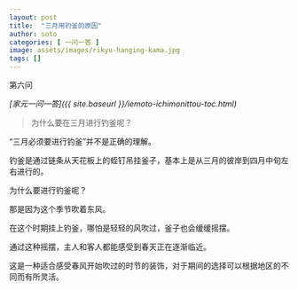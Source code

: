 ```yaml
---
layout: post
title:  "三月用钓釜的原因"
author: soto
categories: [ 一问一答 ]
image: assets/images/rikyu-hanging-kama.jpg
tags: []
---
```


第六问

*[家元一问一答]({{ site.baseurl }}/iemoto-ichimonittou-toc.html)*

> 为什么要在三月进行钓釜呢？

“三月必须要进行钓釜”并不是正确的理解。

钓釜是通过链条从天花板上的蛭钉吊挂釜子，基本上是从三月的彼岸到四月中旬左右进行的。

为什么要进行钓釜呢？

那是因为这个季节吹着东风。

在这个时期挂上钓釜，哪怕是轻轻的风吹过，釜子也会缓缓摇摆。

通过这种摇摆，主人和客人都能感受到春天正在逐渐临近。

这是一种适合感受春风开始吹过的时节的装饰，对于期间的选择可以根据地区的不同而有所灵活。
